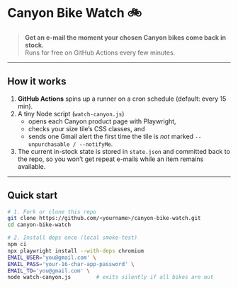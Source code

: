 # Canyon Bike Watch 🚲

> **Get an e-mail the moment your chosen Canyon bikes come back in stock.**  
> Runs for free on GitHub Actions every few minutes.

---

## How it works

1. **GitHub Actions** spins up a runner on a cron schedule (default: every 15 min).  
2. A tiny Node script (`watch-canyon.js`)  
   * opens each Canyon product page with Playwright,  
   * checks your size tile’s CSS classes, and  
   * sends one Gmail alert the first time the tile is *not* marked `--unpurchasable / --notifyMe`.  
3. The current in-stock state is stored in `state.json` and committed back to the repo, so you won’t get repeat e-mails while an item remains available.

---

## Quick start

```bash
# 1. Fork or clone this repo
git clone https://github.com/<yourname>/canyon-bike-watch.git
cd canyon-bike-watch

# 2. Install deps once (local smoke-test)
npm ci
npx playwright install --with-deps chromium
EMAIL_USER='you@gmail.com' \
EMAIL_PASS='your-16-char-app-password' \
EMAIL_TO='you@gmail.com' \
node watch-canyon.js        # exits silently if all bikes are out
